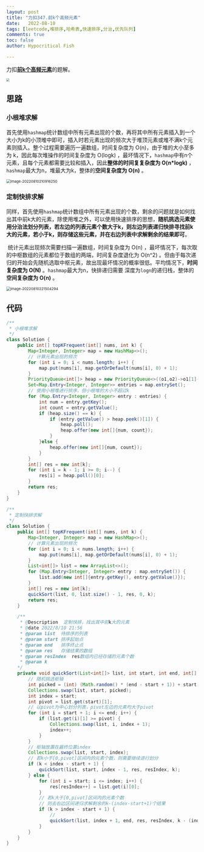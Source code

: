 ```yaml
---
layout: post
title: "力扣347.前k个高频元素"
date:   2022-08-10
tags: [leetcode,堆排序,哈希表,快速排序,分治,优先队列]
comments: true
toc: false
author: Hypocritical Fish

---
```


力扣[**前k个高频元素**](https://leetcode.cn/problems/top-k-frequent-elements/)的题解。<!-- more -->

<img src="https://hypofish-crowdfunding.oss-cn-shanghai.aliyuncs.com/myblog/image-20220810210115868.png" style="zoom:50%;" />

## 思路
### 小根堆求解

​		首先使用`hashmap`统计数组中所有元素出现的个数，再将其中所有元素插入到一个大小为k的小顶堆中即可，插入时若元素出现的频次大于堆顶元素或堆不满k个元素则插入。整个过程需要遍历一遍数组，时间复杂度为 O(n)，由于堆的大小至多为 k，因此每次堆操作的时间复杂度为 O(logk) ，最坏情况下，`hashmap`中有n个元素，且每个元素都需要比较和插入，因此**整体的时间复复杂度为 O(n*logk)** ，`hashmap`最大为n，堆最大为k，整体的**空间复杂度为 O(n)** 。

<img src="https://hypofish-crowdfunding.oss-cn-shanghai.aliyuncs.com/myblog/image-20220810210916250.png" alt="image-20220810210916250" style="zoom:67%;" />



### 定制快排求解

​		同样，首先使用`hashmap`统计数组中所有元素出现的个数，剩余的问题就是如何找出其中前k大的元素，除使用堆之外，可以使用快速排序的思想，**随机挑选元素使用分治法划分列表，若左边的列表元素个数大于k，则左边列表递归快排寻找前k大的元素，若小于k，则存储这些元素，并在右边列表中求解剩余的结果即可**。

​		统计元素出现频次需要扫描一遍数组，时间复杂度为 O(n) ，最坏情况下，每次取的中枢数组的元素都位于数组的两端，时间复杂度退化为 O(n^2) 。但由于每次递归的开始会先随机选取中枢元素，故出现最坏情况的概率很低。平均情况下，**时间复杂度为 O(N)** 。`hashmap`最大为n，快排递归需要 深度为`logn`的递归栈，整体的**空间复杂度为 O(n)** 。


<img src="https://hypofish-crowdfunding.oss-cn-shanghai.aliyuncs.com/myblog/image-20220810221504294.png" alt="image-20220810221504294" style="zoom:67%;" />

## 代码

```java
/**
 * 小根堆求解
 */
class Solution {
    public int[] topKFrequent(int[] nums, int k) {
		Map<Integer, Integer> map = new HashMap<>();
		// 计算元素出现的频次
		for (int i = 0; i < nums.length; i++) {
			map.put(nums[i], map.getOrDefault(nums[i], 0) + 1);
		}
		PriorityQueue<int[]> heap = new PriorityQueue<>((o1,o2)->o1[1]-o2[1]);
		Set<Map.Entry<Integer, Integer>> entries = map.entrySet();
		// 使用小根堆进行排序，但小根堆的大小不超过k
		for (Map.Entry<Integer, Integer> entry : entries) {
			int num = entry.getKey();
			int count = entry.getValue();
			if (heap.size() == k) {
				if (entry.getValue() > heap.peek()[1]) {
					heap.poll();
					heap.offer(new int[]{num, count});
				}
			}else {
				heap.offer(new int[]{num, count});
			}
		}
		int[] res = new int[k];
		for (int i = k - 1; i >= 0; i--) {
			res[i] = heap.poll()[0];
		}
		return res;
	}
}

/**
 * 定制快排求解
 */
class Solution {
    public int[] topKFrequent(int[] nums, int k) {
		Map<Integer, Integer> map = new HashMap<>();
		// 计算元素出现的频次
		for (int i = 0; i < nums.length; i++) {
			map.put(nums[i], map.getOrDefault(nums[i], 0) + 1);
		}
		List<int[]> list = new ArrayList<>();
		for (Map.Entry<Integer, Integer> entry : map.entrySet()) {
			list.add(new int[]{entry.getKey(), entry.getValue()});
		}
		int[] res = new int[k];
		quickSort(list, 0, list.size() - 1, res, 0, k);
		return res;
	}

	/**
	 * @Description  定制快排，找出其中前k大的元素
	 * @date 2022/8/10 21:56
	 * @param list	待排序的列表
	 * @param start	排序起始点
	 * @param end	排序终止点
	 * @param res	存储结果的数组
	 * @param resIndex	res数组内已经存储的元素个数
	 * @param k
	*/
	private void quickSort(List<int[]> list, int start, int end, int[] res, int resIndex, int k) {
		// 随机挑选枢轴
		int picked = (int) (Math.random() * (end - start + 1)) + start;
		Collections.swap(list, start, picked);
		int index = start;
		int pivot = list.get(start)[1];
		// 以pivot为中心划分列表，pivot左边的元素均大于pivot
		for (int i = start + 1; i <= end; i++) {
			if (list.get(i)[1] >= pivot) {
				Collections.swap(list, i, index + 1);
				index++;
			}
		}
		// 枢轴放置在最终位置index
		Collections.swap(list, start, index);
		// 若k小于[0,pivot]区间内的元素个数，则需要继续进行划分
		if (k < index - start + 1) {
			quickSort(list, start, index - 1, res, resIndex, k);
		} else {
			for (int i = start; i <= index; i++) {
				res[resIndex++] = list.get(i)[0];
			}
			// 若k大于[0,pivot]区间内的元素个数
			// 则去右边区间递归求解剩余的k-(index-start+1)个结果
			if (k > index - start + 1) {
				//
				quickSort(list, index + 1, end, res, resIndex, k - (index - start + 1));
			}
		}
	}
}
```